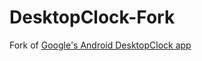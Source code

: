 # DesktopClock-Fork
Fork of [Google's Android DesktopClock app](https://android.googlesource.com/platform/packages/apps/DeskClock)
